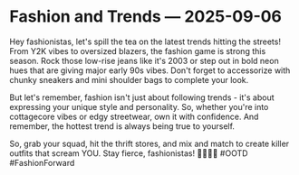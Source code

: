 # Fashion and Trends — 2025-09-06

Hey fashionistas, let's spill the tea on the latest trends hitting the streets! From Y2K vibes to oversized blazers, the fashion game is strong this season. Rock those low-rise jeans like it's 2003 or step out in bold neon hues that are giving major early 90s vibes. Don't forget to accessorize with chunky sneakers and mini shoulder bags to complete your look.

But let's remember, fashion isn't just about following trends - it's about expressing your unique style and personality. So, whether you're into cottagecore vibes or edgy streetwear, own it with confidence. And remember, the hottest trend is always being true to yourself.

So, grab your squad, hit the thrift stores, and mix and match to create killer outfits that scream YOU. Stay fierce, fashionistas! 💁🏻‍♀️🔥 #OOTD #FashionForward